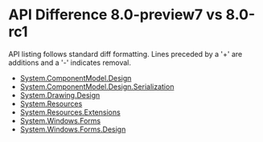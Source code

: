 # API Difference 8.0-preview7 vs 8.0-rc1

API listing follows standard diff formatting.
Lines preceded by a '+' are additions and a '-' indicates removal.

* [System.ComponentModel.Design](8.0-rc1_System.ComponentModel.Design.md)
* [System.ComponentModel.Design.Serialization](8.0-rc1_System.ComponentModel.Design.Serialization.md)
* [System.Drawing.Design](8.0-rc1_System.Drawing.Design.md)
* [System.Resources](8.0-rc1_System.Resources.md)
* [System.Resources.Extensions](8.0-rc1_System.Resources.Extensions.md)
* [System.Windows.Forms](8.0-rc1_System.Windows.Forms.md)
* [System.Windows.Forms.Design](8.0-rc1_System.Windows.Forms.Design.md)

